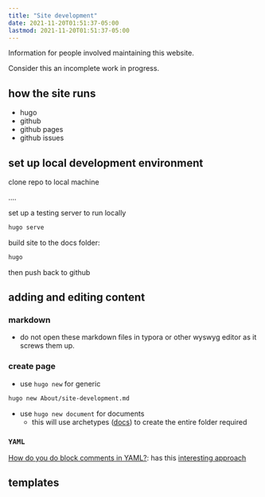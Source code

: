 ```yaml
---
title: "Site development"
date: 2021-11-20T01:51:37-05:00
lastmod: 2021-11-20T01:51:37-05:00
---
```


Information for people involved maintaining this website.

Consider this an incomplete work in progress. 

## how the site runs

- hugo
- github
- github pages
- github issues

## set up local development environment

clone repo to local machine

....

set up a testing server to run locally

```sh
hugo serve
```

build site to the docs folder:

```sh
hugo
```

then push back to github

## adding and editing content

### markdown

- do not open these markdown files in typora or other wyswyg editor as it screws them up.

### create page 

- use `hugo new` for generic

```bash
hugo new About/site-development.md
```

- use `hugo new document` for documents
  - this will use archetypes ([docs](https://gohugo.io/content-management/archetypes/)) to create the entire folder required

### `YAML`

[How do you do block comments in YAML?](https://stackoverflow.com/questions/2276572/how-do-you-do-block-comments-in-yaml): has this [interesting approach](https://stackoverflow.com/a/50037498)

## templates













































